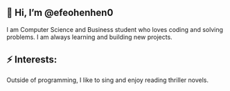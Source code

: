 ## 👋 Hi, I’m @efeohenhen0
I am Computer Science and Business student who loves coding and solving problems. I am always learning and building new projects.

## ⚡ Interests: 
Outside of programming, I like to sing and enjoy reading thriller novels.

<!---
efeohenhen0/efeohenhen0 is a ✨ special ✨ repository because its `README.md` (this file) appears on your GitHub profile.
You can click the Preview link to take a look at your changes.
--->
